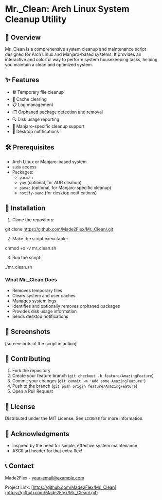 # Mr._Clean: Arch Linux System Cleanup Utility

## 🧹 Overview

Mr._Clean is a comprehensive system cleanup and maintenance script designed for Arch Linux and Manjaro-based systems. It provides an interactive and colorful way to perform system housekeeping tasks, helping you maintain a clean and optimized system.

## ✨ Features

- 🗑️ Temporary file cleanup
- 🧹 Cache clearing
- 📋 Log management
- 🗂️ Orphaned package detection and removal
- 🔍 Disk usage reporting
- 🚀 Manjaro-specific cleanup support
- 📣 Desktop notifications

## 🛠️ Prerequisites

- Arch Linux or Manjaro-based system
- `sudo` access
- Packages: 
  - `pacman`
  - `yay` (optional, for AUR cleanup)
  - `pamac` (optional, for Manjaro-specific cleanup)
  - `notify-send` (for desktop notifications)

## 🚀 Installation

1. Clone the repository:

git clone https://github.com/Made2Flex/Mr._Clean/.git

2. Make the script executable:

chmod +x -v mr_clean.sh

3. Run the script:

./mr_clean.sh


### What Mr._Clean Does

- Removes temporary files
- Clears system and user caches
- Manages system logs
- Identifies and optionally removes orphaned packages
- Provides disk usage information
- Sends desktop notifications

## 🎨 Screenshots

[screenshots of the script in action]

## 🤝 Contributing

1. Fork the repository
2. Create your feature branch (`git checkout -b feature/AmazingFeature`)
3. Commit your changes (`git commit -m 'Add some AmazingFeature'`)
4. Push to the branch (`git push origin feature/AmazingFeature`)
5. Open a Pull Request

## 📄 License

Distributed under the MIT License. See `LICENSE` for more information.

## 🙌 Acknowledgments

- Inspired by the need for simple, effective system maintenance
- ASCII art header for that extra flex!

## 📞 Contact

Made2Flex - [your-email@example.com](mailto:your-email@example.com)

Project Link: [https://github.com/Made2Flex/Mr._Clean](https://github.com/Made2Flex/Mr._Clean/.git)
